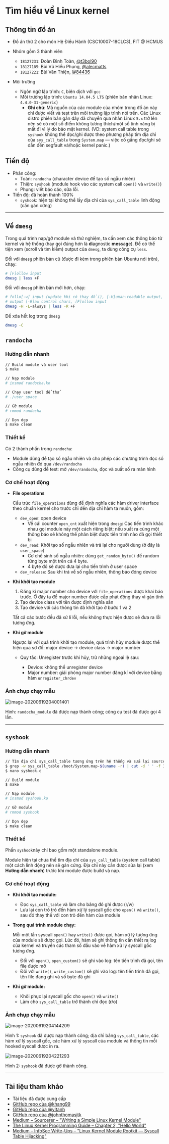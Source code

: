 # Tìm hiểu về Linux kernel

## Thông tin đồ án

- Đồ án thứ 2 cho môn Hệ Điều Hành (CSC10007-18CLC3), FIT @ HCMUS
- Nhóm gồm 3 thành viên

  - `18127231`: Đoàn Đình Toàn, [@t3bol90](https://github.com/t3bol90)
  - `18127185`: Bùi Vũ Hiếu Phụng, [@alecmatts](https://github.com/alecmatts)
  - `18127221`: Bùi Văn Thiện, [@84436](https://github.com/84436)
- Môi trường
  - Ngôn ngữ lập trình: `C`, biên dịch với `gcc`
  - Môi trường lập trình: `Ubuntu 14.04.5 LTS` (phiên bản nhân Linux: `4.4.0-31-generic`) 
    - **Ghi chú**: Mã nguồn của các module của nhóm trong đồ án này chỉ được viết và test trên môi trường lập trình nói trên. Các Linux distro phiên bản gần đây đã chuyển qua nhân Linux `5.x` trở lên nên sẽ có một số điểm không tương thích/một số tính năng bị mất đi vì lý do bảo mật kernel.
      (VD: system call table trong `syshook` không thể đọc/ghi được theo phương pháp tìm địa chỉ của `sys_call_table` trong `System.map` — việc cố gắng đọc/ghi sẽ dẫn đến segfault và/hoặc kernel panic.)



## Tiến độ

*  Phân công:
    * Toàn: `randocha` (character device để tạo số ngẫu nhiên)
    * Thiện: `syshook` (module hook vào các system call `open()` và `write()`)
    * Phụng: viết báo cáo, sửa lỗi.
*  Tiến độ: đã hoàn thành 100%
    * `syshook`: hiện tại không thể lấy địa chỉ của `sys_call_table` linh động (cần gán cứng)



---



## Về `dmesg`

Trong quá trình nạp/gỡ module và thử nghiệm, ta cần xem các thông báo từ kernel và hệ thống (hay gọi đúng hơn là **d**iagnostic **mes**sa**g**e). Để có thể tiện xem (scroll và tìm kiếm) output của `dmesg`, ta dùng công cụ `less`.

Đối với `dmesg` phiên bản cũ (được đi kèm trong phiên bản Ubuntu nói trên), chạy:

```bash
# [F]ollow input
dmesg | less +F
```

Đối với `dmesg` phiên bản mới hơn, chạy:

```bash
# follo[-w] input (update khi có thay đổi), [-H]uman-readable output, co[-L]orize;
# output [-R]aw control chars, [F]ollow input
dmesg -H -L=always | less -R +F
```

Để xóa hết log trong `dmesg`

```bash
dmesg -C
```



## `randocha`

### Hướng dẫn nhanh

```bash
// Build module và user tool
$ make

// Nạp module
# insmod randocha.ko

// Chạy user tool để thử
# ./user_space

// Gỡ module
# rmmod randocha

// Dọn dẹp
$ make clean
```



### Thiết kế

Có 2 thành phần trong `randocha`:

- Module dùng để tạo số ngẫu nhiên và cho phép các chương trình đọc số ngẫu nhiên đó qua `/dev/randocha`
- Công cụ dùng để test: mở `/dev/randocha`, đọc và xuất số ra màn hình



### Cơ chế hoạt động

- **File operations**

  Cấu trúc `file_operations` dùng để định nghĩa các hàm driver interface theo chuẩn kernel cho trước chỉ đến địa chỉ hàm ta muốn, gồm:

  - `dev_open`: open device
      - Về cái counter `open_cnt` xuất hiện trong `dmesg`: Các tiến trình khác nhau gọi module này một cách riêng biệt; nếu xuất ra cùng một thông báo sẽ không thể phân biệt được tiến trình nào đã gọi thiết bị
  - `dev_read`: Khởi tạo số ngẫu nhiên và trả lại cho người dùng (ở đây là `user_space`)
      - Cơ chế sinh số ngẫu nhiên: dùng `get_random_byte()` để random từng byte một trên cả 4 byte.
      - 4 byte đó sẽ được đưa lại cho tiến trình ở user space
  - `dev_release`: Sau khi trả về số ngẫu nhiên, thông báo đóng device

- **Khi khởi tạo module**

  1.  Đăng kí major number cho device với `file_operations` được khai báo trước. Ở đây ta để major number được cấp phát động thay vì gán tĩnh
  2.  Tạo device class với tên được định nghĩa sẵn
  3.  Tạo device với các thông tin đã khởi tạo ở bước 1 và 2

  Tất cả các bước đều đã xử lí lỗi, nếu không thực hiện được sẽ đưa ra lỗi tương ứng.

- **Khi gỡ module**

    Ngược lại với quá trình khởi tạo module, quá trình hủy module được thể hiện qua sơ đồ: major device $\rightarrow$ device class $\rightarrow$ major number

    - Quy tắc: Unregister trước khi hủy, trừ những ngoại lệ sau:

      - Device: không thể unregister device
      - Major number: giải phóng major number đăng kí với device bằng hàm `unregister_chrdev`




### Ảnh chụp chạy mẫu

![image-20200619204001401](README.images/image-20200619204001401.png)

Hình: `randocha_module` đã được nạp thành công; công cụ test đã được gọi 4 lần.



---



## `syshook`

### Hướng dẫn nhanh

```bash
// Tìm địa chỉ sys_call_table tương ứng trên hệ thống và sửa lại source
$ grep -w sys_call_table /boot/System.map-$(uname -r) | cut -d ' ' -f 1
$ nano syshook.c

// Build module
$ make

// Nạp module
# insmod syshook.ko

// Gỡ module
# rmmod syshook

// Dọn dẹp
$ make clean
```



### Thiết kế

Phần `syshook`này chỉ bao gồm một standalone module.

Module hiện tại chưa thể tìm địa chỉ của `sys_call_table` (system call table) một cách linh động nên sẽ gán cứng. Địa chỉ này cần được sửa lại (xem **Hướng dẫn nhanh**) trước khi module được build và nạp.



### Cơ chế hoạt động

- **Khi khởi tạo module:**
  
  - Đọc `sys_call_table` và làm cho bảng đó ghi được (r/w)
  - Lưu lại con trỏ trỏ đến hàm xử lý syscall gốc cho `open()` và `write()`, sau đó thay thế với con trỏ đến hàm của module
  
- **Trong quá trình module chạy:**

    Mỗi một lần syscall `open()` hay `write()` được gọi, hàm xử lý tương ứng của module sẽ được gọi. Lúc đó, hàm sẽ ghi thông tin cần thiết ra log của kernel và truyền các tham số đầu vào về hàm xử lý syscall gốc tương ứng.

    - Đối với `open()`, `open_custom()` sẽ ghi vào log: tên tiến trình đã gọi, tên file được mở
    - Đối với `write()`, `write_custom()` sẽ ghi vào log: tên tiến trình đã gọi, tên file đang ghi và số byte đã ghi

- **Khi gỡ module:**

    - Khôi phục lại syscall gốc cho `open()` và `write()`
    - Làm cho `sys_call_table` trở thành chỉ đọc (r/o)



### Ảnh chụp chạy mẫu

![image-20200619204144209](README.images/image-20200619204144209.png)

Hình 1: `syshook` đã được nạp thành công; địa chỉ bảng `sys_call_table`, các hàm xử lý syscall gốc, các hàm xử lý syscall của module và thông tin mỗi hooked syscall được in ra.



![image-20200619204221293](README.images/image-20200619204221293.png)

Hình 2: `syshook` đã được gỡ thành công.



---



## Tài liệu tham khảo

- Tài liệu đã được cung cấp
- [GitHub repo của @khang99](https://github.com/npkhang99/CSC10007-Project2)
- [GitHub repo của @vltanh](https://github.com/vltanh/SystemCall-Hook)
- [GitHub repo của @johnthomasjtk](https://github.com/johnthomasjtk/OS-System-call-hooking)
- [Medium – Sourcerer – "Writing a Simple Linux Kernel Module"](https://blog.sourcerer.io/writing-a-simple-linux-kernel-module-d9dc3762c234)
- [The Linux Kernel Programming Guide – Chapter 2, "Hello World"](https://tldp.org/LDP/lkmpg/2.6/html/c119.html)
- [Medium – InfoSec Write-Ups – "Linux Kernel Module Rootkit — Syscall Table Hijacking"](https://medium.com/bugbountywriteup/linux-kernel-module-rootkit-syscall-table-hijacking-8f1bc0bd099c)

